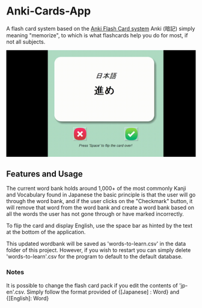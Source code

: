 # Anki-Cards-App
 A flash card system based on the [Anki Flash Card system](https://en.wikipedia.org/wiki/Anki_(software)) Anki (暗記) simply meaning "memorize", to which is what flashcards help you do for most, if not all subjects.

 ![Sample Demo](https://github.com/rinriukato/Anki-Cards-App/blob/main/sample.gif)


## Features and Usage
The current word bank holds around 1,000+ of the most commonly Kanji and Vocabulary found in Japanese the basic principle is that the user will go through the word bank, and if the user clicks on the "Checkmark" button, it will remove that word from the word bank and create a word bank based on all the words the user has not gone through or have marked incorrectly.

To flip the card and display English, use the space bar as hinted by the text at the bottom of the application.

This updated wordbank will be saved as 'words-to-learn.csv' in the data folder of this project. However, if you wish to restart you can simply delete 'words-to-learn'.csv for the program to default to the default database.

### Notes
It is possible to change the flash card pack if you edit the contents of 'jp-en'.csv. Simply follow the format provided of {[Japanese] : Word} and {[English]: Word}


